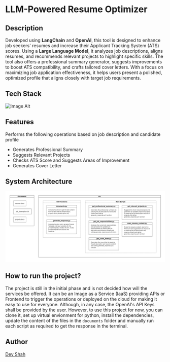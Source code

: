 # LLM-Powered Resume Optimizer

## Description
Developed using **LangChain** and **OpenAI**, this tool is designed to enhance job seekers' resumes and increase their Applicant Tracking System (ATS) scores. Using a **Large Language Model**, it analyzes job descriptions, aligns resumes, and recommends relevant projects to highlight specific skills. The tool also offers a professional summary generator, suggests improvements to boost ATS compatibility, and crafts tailored cover letters. With a focus on maximizing job application effectiveness, it helps users present a polished, optimized profile that aligns closely with target job requirements.

## Tech Stack
![Image Alt](https://skillicons.dev/icons?i=python)

## Features
Performs the following operations based on job description and candidate profile
- Generates Professional Summary
- Suggests Relevant Projects
- Checks ATS Score and Suggests Areas of Improvement
- Generates Cover Letter

## System Architecture
![sss](./System%20Architecture.png)

## How to run the project?
The project is still in the initial phase and is not decided how will the services be offered. It can be an Image as a Service (IaaS) providing APIs or Frontend to trigger the operations or deployed on the cloud for making it easy to use for everyone. Although, in any case, the OpenAI's API Keys shall be provided by the user. However, to use this project for now, you can clone it, set up virtual envionment for python, install the dependencies, update the content of the files in the `documents` folder and manually run each script as required to get the response in the terminal.

## Author
[Dev Shah](https://github.com/busycaesar)
